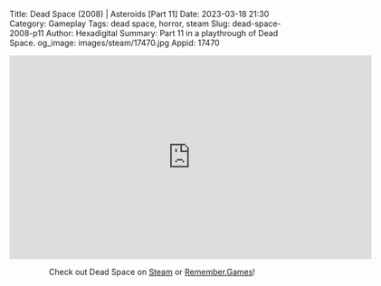 Title: Dead Space (2008) | Asteroids [Part 11]
Date: 2023-03-18 21:30
Category: Gameplay
Tags: dead space,  horror, steam
Slug: dead-space-2008-p11
Author: Hexadigital
Summary: Part 11 in a playthrough of Dead Space.
og_image: images/steam/17470.jpg
Appid: 17470

<center><iframe src="https://www.youtube.com/embed/IsK76d21rKs?feature=oembed" allow="accelerometer; autoplay; encrypted-media; gyroscope; picture-in-picture" width="640" height="360" frameborder="0"></iframe>

Check out Dead Space on [Steam](https://store.steampowered.com/app/17470/?curator_clanid=34633900) or [Remember.Games](https://remember.games/game/815/dead-space/)!</center>